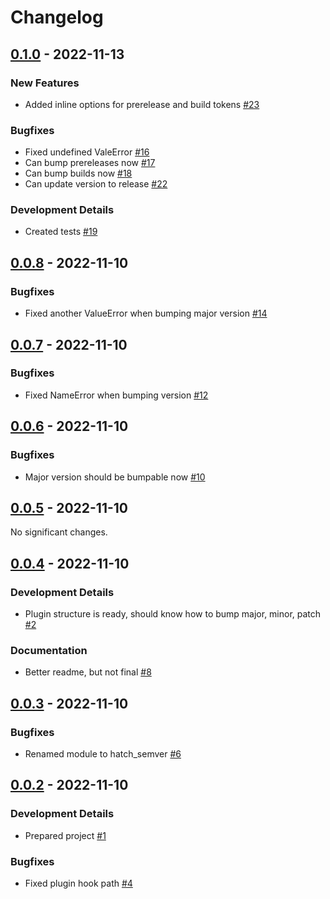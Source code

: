 # Changelog

<!-- towncrier release notes start -->

## [0.1.0](https://github.com/Nagidal/hatch-semver/tree/0.1.0) - 2022-11-13


### New Features

- Added inline options for prerelease and build tokens [#23](https://github.com/Nagidal/hatch-semver/issues/23)


### Bugfixes

- Fixed undefined ValeError [#16](https://github.com/Nagidal/hatch-semver/issues/16)
- Can bump prereleases now [#17](https://github.com/Nagidal/hatch-semver/issues/17)
- Can bump builds now [#18](https://github.com/Nagidal/hatch-semver/issues/18)
- Can update version to release [#22](https://github.com/Nagidal/hatch-semver/issues/22)


### Development Details

- Created tests [#19](https://github.com/Nagidal/hatch-semver/issues/19)


## [0.0.8](https://github.com/Nagidal/hatch-semver/tree/0.0.8) - 2022-11-10


### Bugfixes

- Fixed another ValueError when bumping major version [#14](https://github.com/Nagidal/hatch-semver/issues/14)


## [0.0.7](https://github.com/Nagidal/hatch-semver/tree/0.0.7) - 2022-11-10


### Bugfixes

- Fixed NameError when bumping version [#12](https://github.com/Nagidal/hatch-semver/issues/12)


## [0.0.6](https://github.com/Nagidal/hatch-semver/tree/0.0.6) - 2022-11-10


### Bugfixes

- Major version should be bumpable now [#10](https://github.com/Nagidal/hatch-semver/issues/10)


## [0.0.5](https://github.com/Nagidal/hatch-semver/tree/0.0.5) - 2022-11-10

No significant changes.


## [0.0.4](https://github.com/Nagidal/hatch-semver/tree/0.0.4) - 2022-11-10


### Development Details

- Plugin structure is ready, should know how to bump major, minor, patch [#2](https://github.com/Nagidal/hatch-semver/issues/2)


### Documentation

- Better readme, but not final [#8](https://github.com/Nagidal/hatch-semver/issues/8)


## [0.0.3](https://github.com/Nagidal/hatch-semver/tree/0.0.3) - 2022-11-10


### Bugfixes

- Renamed module to hatch_semver [#6](https://github.com/Nagidal/hatch-semver/issues/6)


## [0.0.2](https://github.com/Nagidal/hatch-semver/tree/0.0.2) - 2022-11-10


### Development Details

- Prepared project [#1](https://github.com/Nagidal/hatch-semver/issues/1)


### Bugfixes

- Fixed plugin hook path [#4](https://github.com/Nagidal/hatch-semver/issues/4)


